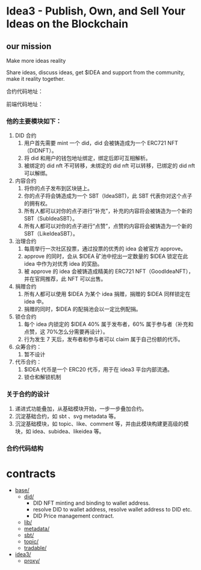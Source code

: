 # Idea3 - Publish, Own, and Sell Your Ideas on the Blockchain

## our mission

Make more ideas reality

Share ideas, discuss ideas, get $IDEA and support from the community, make it reality together.

合约代码地址：[](https://github.com/lxdao-official/Idea3)

前端代码地址：[](https://github.com/lxdao-official/idea3-frontend)

### 他的主要模块如下：

1. DID 合约
   1. 用户首先需要 mint 一个 did，did 会被铸造成为一个 ERC721 NFT（DIDNFT）。
   2. 将 did 和用户的钱包地址绑定，绑定后即可互相解析。
   3. 被绑定的 did nft 不可转移，未绑定的 did nft 可以转移，已绑定的 did nft 可以解绑。
1. 内容合约
   1. 将你的点子发布到区块链上。
   1. 你的点子将会铸造成为一个 SBT（IdeaSBT)，此 SBT 代表你对这个点子的拥有权。
   1. 所有人都可以对你的点子进行“补充”，补充的内容将会被铸造为一个新的 SBT（SubIdeaSBT）。
   1. 所有人都可以对你的点子进行“点赞”，点赞的内容将会被铸造为一个新的 SBT（LikeIdeaSBT）。
1. 治理合约
   1. 每周举行一次社区投票，通过投票的优秀的 idea 会被官方 approve。
   1. approve 的同时，会从 $IDEA 矿池中挖出一定数量的 $IDEA 锁定在此 idea 中作为对优秀 idea 的奖励。
   1. 被 approve 的 idea 会被铸造成精美的 ERC721 NFT（GoodIdeaNFT），并在官网推荐，此 NFT 可以出售。
1. 捐赠合约
   1. 所有人都可以使用 $IDEA 为某个 idea 捐赠，捐赠的 $IDEA 同样锁定在 idea 中。
   1. 捐赠的同时，$IDEA 的配捐池会以一定比例配捐。
1. 锁仓合约
   1. 每个 idea 内锁定的 $IDEA 40% 属于发布者，60% 属于参与者（补充和点赞，这 70%怎么分需要再设计）。
   1. 行为发生 7 天后，发布者和参与者可以 claim 属于自己份额的代币。
1. 众筹合约：
   1. 暂不设计
1. 代币合约：
   1. $IDEA 代币是一个 ERC20 代币，用于在 idea3 平台内部流通。
   1. 锁仓和解锁机制

### 关于合约的设计

1. 递进式功能叠加，从基础模块开始，一步一步叠加合约。
2. 沉淀基础合约，如 sbt 、svg metadata 等。
3. 沉淀基础模块，如 topic、like、comment 等，并由此模块构建更高级的模块，如 idea、subidea、likeidea 等。

### 合约代码结构

# contracts

- [base/](./contracts/base)
  - [did/](./contracts/base/did)
    - DID NFT minting and binding to wallet address.
    - resolve DID to wallet address, resolve wallet address to DID etc.
    - DID Price management contract.
  - [lib/](./contracts/base/lib)
  - [metadata/](./contracts/base/metadata)
  - [sbt/](./contracts/base/sbt)
  - [topic/](./contracts/base/topic)
  - [tradable/](./contracts/base/tradable)
- [idea3/](./contracts/idea3)
  - [proxy/](./contracts/idea3/proxy)
